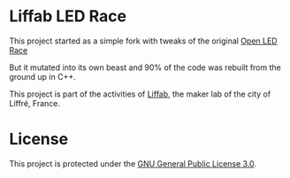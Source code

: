 # Liffab LED Race

This project started as a simple fork with tweaks of the original [Open LED Race](https://github.com/gbarbarov/led-race)

But it mutated into its own beast and 90% of the code was rebuilt from the ground up in C++.

This project is part of the activities of [Liffab](https://www.facebook.com/Liffab/), the maker lab of the city of Liffré, France.

# License

This project is protected under the [GNU General Public License 3.0](https://www.gnu.org/licenses/gpl-3.0.txt).